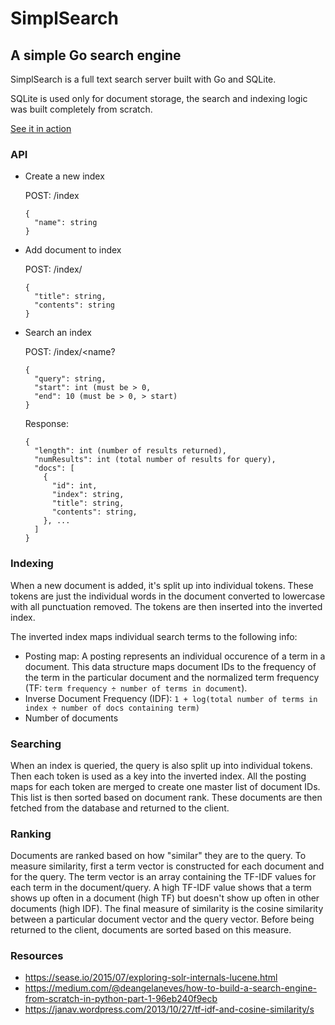 # SimplSearch

## A simple Go search engine

SimplSearch is a full text search server built with Go and SQLite. 

SQLite is used only for document storage, the search and indexing logic was built completely from scratch. 

[See it in action](https://search.kristiancharb.com/)

### API

- Create a new index

  POST: /index
  ```
  {
    "name": string
  }
  ```
  
- Add document to index

  POST: /index/<name>
  ```
  {
    "title": string,
    "contents": string
  }
  ```
- Search an index
  
  POST: /index/<name?
  ```
  {
    "query": string,
    "start": int (must be > 0,
    "end": 10 (must be > 0, > start)
  }
  ```
  Response:
  ```
  {
    "length": int (number of results returned),
    "numResults": int (total number of results for query),
    "docs": [
      {
        "id": int,
        "index": string,
        "title": string,
        "contents": string,
      }, ...
    ]
  }
  ```


### Indexing

When a new document is added, it's split up into individual tokens. These tokens are just the individual words in the document converted to lowercase with all punctuation removed. The tokens are then inserted into the inverted index.

The inverted index maps individual search terms to the following info:
- Posting map: A posting represents an individual occurence of a term in a document. This data structure maps document IDs to the frequency of the term in the particular document and the normalized term frequency (TF: `term frequency ÷ number of terms in document`).
- Inverse Document Frequency (IDF): `1 + log(total number of terms in index ÷ number of docs containing term)`
- Number of documents

### Searching

When an index is queried, the query is also split up into individual tokens. Then each token is used as a key into the inverted index. All the posting maps for each token are merged to create one master list of document IDs. This list is then sorted based on document rank. These documents are then fetched from the database and returned to the client. 

### Ranking 

Documents are ranked based on how "similar" they are to the query. To measure similarity, first a term vector is constructed for each document and for the query. The term vector is an array containing the TF-IDF values for each term in the document/query. A high TF-IDF value shows that a term shows up often in a document (high TF) but doesn't show up often in other documents (high IDF). The final measure of similarity is the cosine similarity between a particular document vector and the query vector. Before being returned to the client, documents are sorted based on this measure. 


### Resources
- https://sease.io/2015/07/exploring-solr-internals-lucene.html
- https://medium.com/@deangelaneves/how-to-build-a-search-engine-from-scratch-in-python-part-1-96eb240f9ecb
- https://janav.wordpress.com/2013/10/27/tf-idf-and-cosine-similarity/s


